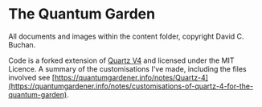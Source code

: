 # The Quantum Garden

All documents and images within the content folder, copyright David C. Buchan.

Code is a forked extension of [Quartz V4](https://quartz.jzhao.xyz) and licensed under the MIT Licence. A summary of the customisations I've made, including the files involved see [https://quantumgardener.info/notes/Quartz-4](https://quantumgardener.info/notes/customisations-of-quartz-4-for-the-quantum-garden).

